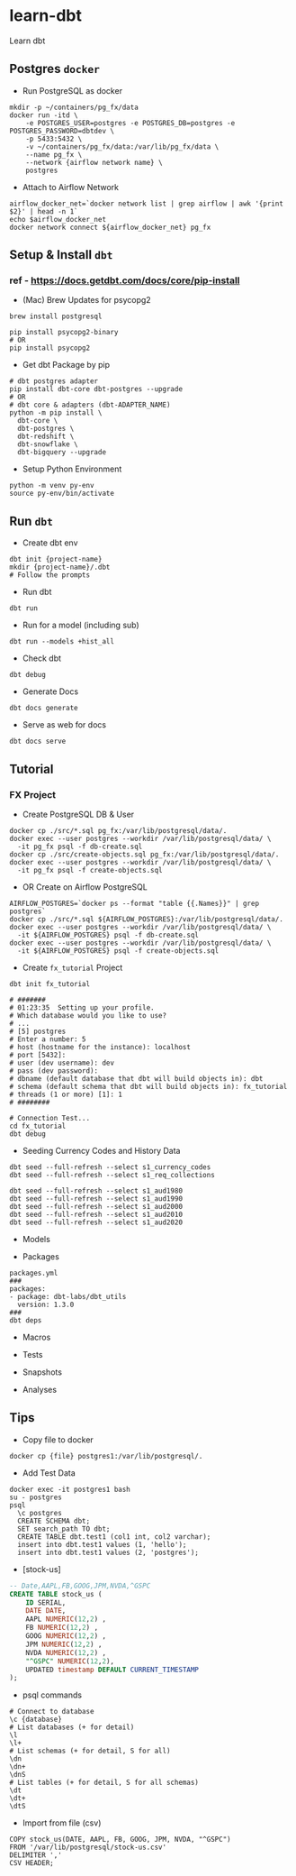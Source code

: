 # learn-dbt
Learn dbt

## Postgres ``docker``
* Run PostgreSQL as docker
```
mkdir -p ~/containers/pg_fx/data
docker run -itd \
    -e POSTGRES_USER=postgres -e POSTGRES_DB=postgres -e POSTGRES_PASSWORD=dbtdev \
    -p 5433:5432 \
    -v ~/containers/pg_fx/data:/var/lib/pg_fx/data \
    --name pg_fx \
    --network {airflow network name} \
    postgres
```
* Attach to Airflow Network
```
airflow_docker_net=`docker network list | grep airflow | awk '{print $2}' | head -n 1`
echo $airflow_docker_net
docker network connect ${airflow_docker_net} pg_fx
```

## Setup & Install ``dbt``
### ref - https://docs.getdbt.com/docs/core/pip-install
* (Mac) Brew Updates for psycopg2
```
brew install postgresql

pip install psycopg2-binary
# OR
pip install psycopg2
```
* Get dbt Package by pip
```
# dbt postgres adapter
pip install dbt-core dbt-postgres --upgrade
# OR
# dbt core & adapters (dbt-ADAPTER_NAME)
python -m pip install \
  dbt-core \
  dbt-postgres \
  dbt-redshift \
  dbt-snowflake \
  dbt-bigquery --upgrade
```
* Setup Python Environment
```
python -m venv py-env
source py-env/bin/activate
```

## Run ``dbt``
* Create dbt env
```
dbt init {project-name}
mkdir {project-name}/.dbt
# Follow the prompts
```
* Run dbt
```
dbt run
```
* Run for a model (including sub)
```
dbt run --models +hist_all
```
* Check dbt
```
dbt debug
```
* Generate Docs
```
dbt docs generate
```
* Serve as web for docs
```
dbt docs serve
```

## Tutorial
### FX Project
* Create PostgreSQL DB & User
```
docker cp ./src/*.sql pg_fx:/var/lib/postgresql/data/.
docker exec --user postgres --workdir /var/lib/postgresql/data/ \
  -it pg_fx psql -f db-create.sql
docker cp ./src/create-objects.sql pg_fx:/var/lib/postgresql/data/.
docker exec --user postgres --workdir /var/lib/postgresql/data/ \
  -it pg_fx psql -f create-objects.sql
```
* OR Create on Airflow PostgreSQL
```
AIRFLOW_POSTGRES=`docker ps --format "table {{.Names}}" | grep postgres`
docker cp ./src/*.sql ${AIRFLOW_POSTGRES}:/var/lib/postgresql/data/.
docker exec --user postgres --workdir /var/lib/postgresql/data/ \
  -it ${AIRFLOW_POSTGRES} psql -f db-create.sql
docker exec --user postgres --workdir /var/lib/postgresql/data/ \
  -it ${AIRFLOW_POSTGRES} psql -f create-objects.sql
```
* Create ``fx_tutorial`` Project
```
dbt init fx_tutorial

# #######
# 01:23:35  Setting up your profile.
# Which database would you like to use?
# ...
# [5] postgres
# Enter a number: 5
# host (hostname for the instance): localhost
# port [5432]:
# user (dev username): dev
# pass (dev password):
# dbname (default database that dbt will build objects in): dbt
# schema (default schema that dbt will build objects in): fx_tutorial
# threads (1 or more) [1]: 1
# ########

# Connection Test...
cd fx_tutorial
dbt debug
```

* Seeding Currency Codes and History Data
```
dbt seed --full-refresh --select s1_currency_codes
dbt seed --full-refresh --select s1_req_collections

dbt seed --full-refresh --select s1_aud1980
dbt seed --full-refresh --select s1_aud1990
dbt seed --full-refresh --select s1_aud2000
dbt seed --full-refresh --select s1_aud2010
dbt seed --full-refresh --select s1_aud2020

```

* Models

* Packages
```
packages.yml
###
packages:
- package: dbt-labs/dbt_utils
  version: 1.3.0
###
dbt deps
```
* Macros

* Tests

* Snapshots

* Analyses


## Tips
* Copy file to docker
```
docker cp {file} postgres1:/var/lib/postgresql/.
```
* Add Test Data
```
docker exec -it postgres1 bash
su - postgres
psql
  \c postgres
  CREATE SCHEMA dbt;
  SET search_path TO dbt;
  CREATE TABLE dbt.test1 (col1 int, col2 varchar);
  insert into dbt.test1 values (1, 'hello');
  insert into dbt.test1 values (2, 'postgres');
```
* [stock-us]
``` sql
-- Date,AAPL,FB,GOOG,JPM,NVDA,^GSPC
CREATE TABLE stock_us (
    ID SERIAL,
    DATE DATE,
    AAPL NUMERIC(12,2) ,
    FB NUMERIC(12,2) ,
    GOOG NUMERIC(12,2) ,
    JPM NUMERIC(12,2) ,
    NVDA NUMERIC(12,2) ,
    "^GSPC" NUMERIC(12,2),
    UPDATED timestamp DEFAULT CURRENT_TIMESTAMP
);
```
* psql commands
```
# Connect to database
\c {database}
# List databases (+ for detail)
\l
\l+
# List schemas (+ for detail, S for all)
\dn
\dn+
\dnS
# List tables (+ for detail, S for all schemas)
\dt
\dt+
\dtS
```
* Import from file (csv)
```
COPY stock_us(DATE, AAPL, FB, GOOG, JPM, NVDA, "^GSPC")
FROM '/var/lib/postgresql/stock-us.csv'
DELIMITER ','
CSV HEADER;
```


